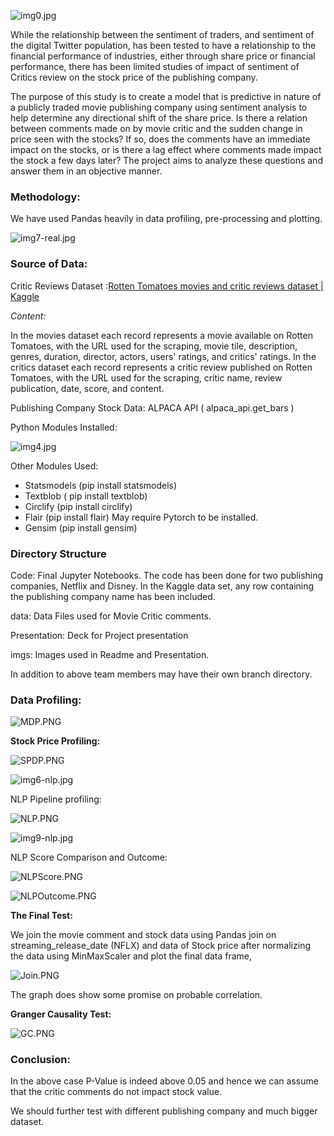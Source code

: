 ![img0.jpg](.imgs/img0.jpg)

While the relationship between the sentiment of traders, and sentiment of the digital Twitter population, has been tested to have a relationship to the financial performance of industries, either through share price or financial performance, there has been limited studies of impact of sentiment of Critics review on the stock price of the publishing company.

The purpose of this study is to create a model that is predictive in nature of a publicly traded movie publishing company using sentiment analysis to help determine any directional shift of the share price. Is there a relation between comments made on by movie critic and the sudden change in price seen with the stocks? If so, does the comments have an immediate impact on the stocks, or is there a lag effect where comments made impact the stock a few days later? The project aims to analyze these questions and answer them in an objective manner.

### Methodology:

We have used Pandas heavily in data profiling, pre-processing and plotting.

![img7-real.jpg](./imgs/img7-real.jpg)

### Source of Data:

Critic Reviews Dataset :[Rotten Tomatoes movies and critic reviews dataset | Kaggle](https://www.kaggle.com/datasets/stefanoleone992/rotten-tomatoes-movies-and-critic-reviews-dataset)

*Content:*

In the movies dataset each record represents a movie available on Rotten Tomatoes, with the URL used for the scraping, movie tile, description, genres, duration, director, actors, users' ratings, and critics' ratings.
In the critics dataset each record represents a critic review published on Rotten Tomatoes, with the URL used for the scraping, critic name, review publication, date, score, and content.

Publishing Company Stock Data: ALPACA API ( alpaca\_api.get\_bars )

Python Modules Installed:

![img4.jpg](./imgs/img4.jpg)

Other Modules Used:

- Statsmodels (pip install statsmodels)
- Textblob ( pip install textblob)
- Circlify (pip install circlify)
- Flair (pip install flair) May require Pytorch to be installed.
- Gensim (pip install gensim)

### Directory Structure

Code: Final Jupyter Notebooks. The code has been done for two publishing companies, Netflix and Disney. In the Kaggle data set, any row containing the publishing company name has been included.

data: Data Files used for Movie Critic comments.

Presentation: Deck for Project presentation

imgs: Images used in Readme and Presentation.

In addition to above team members may have their own branch directory.

### Data Profiling:

![MDP.PNG](./imgs/MDP.PNG)

**Stock Price Profiling:**

![SPDP.PNG](./imgs/SPDP.PNG)

![img6-nlp.jpg](./imgs/img6-nlp.jpg)

NLP Pipeline profiling:

![NLP.PNG](./imgs/NLP.PNG)

![img9-nlp.jpg](./imgs/img9-nlp.jpg)

NLP Score Comparison and Outcome:

![NLPScore.PNG](./imgs/NLPScore.PNG)

![NLPOutcome.PNG](./imgs/NLPOutcome.PNG)

**The Final Test:**

We join the movie comment and stock data using Pandas join on streaming\_release\_date (NFLX) and data of Stock price after normalizing the data using MinMaxScaler and plot the final data frame,

![Join.PNG](./imgsJoin.PNG)

The graph does show some promise on probable correlation.

**Granger Causality Test:**

![GC.PNG](./imgs/GC.PNG)

### **Conclusion:**

In the above case P-Value is indeed above 0.05 and hence we can assume that the critic comments do not impact stock value.

We should further test with different publishing company and much bigger dataset.